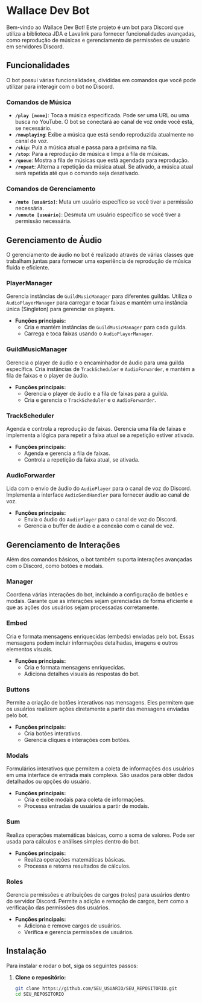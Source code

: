 # Wallace Dev Bot

Bem-vindo ao Wallace Dev Bot! Este projeto é um bot para Discord que utiliza a biblioteca JDA e Lavalink para fornecer funcionalidades avançadas, como reprodução de músicas e gerenciamento de permissões de usuário em servidores Discord.

## Funcionalidades

O bot possui várias funcionalidades, divididas em comandos que você pode utilizar para interagir com o bot no Discord.

### Comandos de Música

- **`/play [nome]`**: Toca a música especificada. Pode ser uma URL ou uma busca no YouTube. O bot se conectará ao canal de voz onde você está, se necessário.
- **`/nowplaying`**: Exibe a música que está sendo reproduzida atualmente no canal de voz.
- **`/skip`**: Pula a música atual e passa para a próxima na fila.
- **`/stop`**: Para a reprodução de música e limpa a fila de músicas.
- **`/queue`**: Mostra a fila de músicas que está agendada para reprodução.
- **`/repeat`**: Alterna a repetição da música atual. Se ativado, a música atual será repetida até que o comando seja desativado.

### Comandos de Gerenciamento

- **`/mute [usuário]`**: Muta um usuário específico se você tiver a permissão necessária.
- **`/unmute [usuário]`**: Desmuta um usuário específico se você tiver a permissão necessária.

## Gerenciamento de Áudio

O gerenciamento de áudio no bot é realizado através de várias classes que trabalham juntas para fornecer uma experiência de reprodução de música fluida e eficiente.

### PlayerManager

Gerencia instâncias de `GuildMusicManager` para diferentes guildas. Utiliza o `AudioPlayerManager` para carregar e tocar faixas e mantém uma instância única (Singleton) para gerenciar os players.

- **Funções principais:**
  - Cria e mantém instâncias de `GuildMusicManager` para cada guilda.
  - Carrega e toca faixas usando o `AudioPlayerManager`.

### GuildMusicManager

Gerencia o player de áudio e o encaminhador de áudio para uma guilda específica. Cria instâncias de `TrackScheduler` e `AudioForwarder`, e mantém a fila de faixas e o player de áudio.

- **Funções principais:**
  - Gerencia o player de áudio e a fila de faixas para a guilda.
  - Cria e gerencia o `TrackScheduler` e o `AudioForwarder`.

### TrackScheduler

Agenda e controla a reprodução de faixas. Gerencia uma fila de faixas e implementa a lógica para repetir a faixa atual se a repetição estiver ativada.

- **Funções principais:**
  - Agenda e gerencia a fila de faixas.
  - Controla a repetição da faixa atual, se ativada.

### AudioForwarder

Lida com o envio de áudio do `AudioPlayer` para o canal de voz do Discord. Implementa a interface `AudioSendHandler` para fornecer áudio ao canal de voz.

- **Funções principais:**
  - Envia o áudio do `AudioPlayer` para o canal de voz do Discord.
  - Gerencia o buffer de áudio e a conexão com o canal de voz.

## Gerenciamento de Interações

Além dos comandos básicos, o bot também suporta interações avançadas com o Discord, como botões e modais.

### Manager

Coordena várias interações do bot, incluindo a configuração de botões e modais. Garante que as interações sejam gerenciadas de forma eficiente e que as ações dos usuários sejam processadas corretamente.

### Embed

Cria e formata mensagens enriquecidas (embeds) enviadas pelo bot. Essas mensagens podem incluir informações detalhadas, imagens e outros elementos visuais.

- **Funções principais:**
  - Cria e formata mensagens enriquecidas.
  - Adiciona detalhes visuais às respostas do bot.

### Buttons

Permite a criação de botões interativos nas mensagens. Eles permitem que os usuários realizem ações diretamente a partir das mensagens enviadas pelo bot.

- **Funções principais:**
  - Cria botões interativos.
  - Gerencia cliques e interações com botões.

### Modals

Formulários interativos que permitem a coleta de informações dos usuários em uma interface de entrada mais complexa. São usados para obter dados detalhados ou opções do usuário.

- **Funções principais:**
  - Cria e exibe modais para coleta de informações.
  - Processa entradas de usuários a partir de modais.

### Sum

Realiza operações matemáticas básicas, como a soma de valores. Pode ser usada para cálculos e análises simples dentro do bot.

- **Funções principais:**
  - Realiza operações matemáticas básicas.
  - Processa e retorna resultados de cálculos.

### Roles

Gerencia permissões e atribuições de cargos (roles) para usuários dentro do servidor Discord. Permite a adição e remoção de cargos, bem como a verificação das permissões dos usuários.

- **Funções principais:**
  - Adiciona e remove cargos de usuários.
  - Verifica e gerencia permissões de usuários.

## Instalação

Para instalar e rodar o bot, siga os seguintes passos:

1. **Clone o repositório:**

   ```bash
   git clone https://github.com/SEU_USUARIO/SEU_REPOSITORIO.git
   cd SEU_REPOSITORIO




